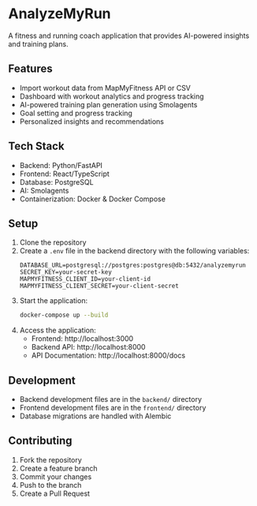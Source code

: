 # AnalyzeMyRun

A fitness and running coach application that provides AI-powered insights and training plans.

## Features

- Import workout data from MapMyFitness API or CSV
- Dashboard with workout analytics and progress tracking
- AI-powered training plan generation using Smolagents
- Goal setting and progress tracking
- Personalized insights and recommendations

## Tech Stack

- Backend: Python/FastAPI
- Frontend: React/TypeScript
- Database: PostgreSQL
- AI: Smolagents
- Containerization: Docker & Docker Compose

## Setup

1. Clone the repository
2. Create a `.env` file in the backend directory with the following variables:
   ```
   DATABASE_URL=postgresql://postgres:postgres@db:5432/analyzemyrun
   SECRET_KEY=your-secret-key
   MAPMYFITNESS_CLIENT_ID=your-client-id
   MAPMYFITNESS_CLIENT_SECRET=your-client-secret
   ```
3. Start the application:
   ```bash
   docker-compose up --build
   ```
4. Access the application:
   - Frontend: http://localhost:3000
   - Backend API: http://localhost:8000
   - API Documentation: http://localhost:8000/docs

## Development

- Backend development files are in the `backend/` directory
- Frontend development files are in the `frontend/` directory
- Database migrations are handled with Alembic

## Contributing

1. Fork the repository
2. Create a feature branch
3. Commit your changes
4. Push to the branch
5. Create a Pull Request 
